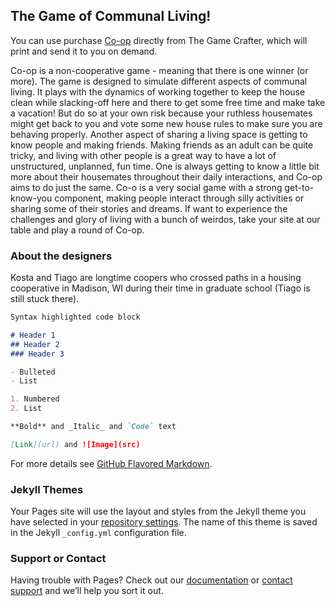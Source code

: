 ## The Game of Communal Living!

You can use purchase [Co-op](https://www.thegamecrafter.com/games/co-op1) directly from The Game Crafter, which will print and send it to you on demand.

Co-op is a non-cooperative game - meaning that there is one winner (or more). The game is designed to simulate different aspects of communal living. It plays with the dynamics of working together to keep the house clean while slacking-off here and there to get some free time and make take a vacation! But do so at your own risk because your ruthless housemates might get back to you and vote some new house rules to make sure you are behaving properly. Another aspect of sharing a living space is getting to know people and making friends. Making friends as an adult can be quite tricky, and living with other people is a great way to have a lot of unstructured, unplanned, fun time. One is always getting to know a little bit more about their housemates throughout their daily interactions, and Co-op aims to do just the same. Co-o is a very social game with a strong get-to-know-you component, making people interact through silly activities or sharing some of their stories and dreams. If want to experience the challenges and glory of living with a bunch of weirdos, take your site at our table and play a round of Co-op.



### About the designers

Kosta and Tiago are longtime coopers who crossed paths in a housing cooperative in Madison, WI during their time in graduate school (Tiago is still stuck there). 

```markdown
Syntax highlighted code block

# Header 1
## Header 2
### Header 3

- Bulleted
- List

1. Numbered
2. List

**Bold** and _Italic_ and `Code` text

[Link](url) and ![Image](src)
```

For more details see [GitHub Flavored Markdown](https://guides.github.com/features/mastering-markdown/).

### Jekyll Themes

Your Pages site will use the layout and styles from the Jekyll theme you have selected in your [repository settings](https://github.com/tingertuk/test/settings). The name of this theme is saved in the Jekyll `_config.yml` configuration file.

### Support or Contact

Having trouble with Pages? Check out our [documentation](https://help.github.com/categories/github-pages-basics/) or [contact support](https://github.com/contact) and we’ll help you sort it out.
